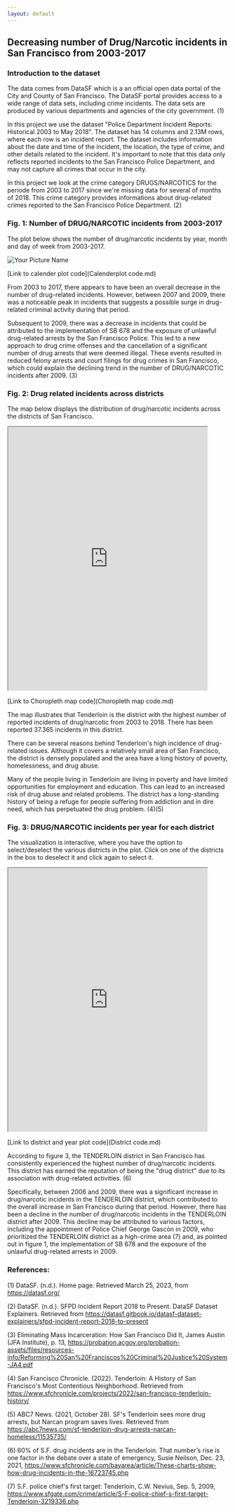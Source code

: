 ```yaml
---
layout: default
---
```


## **Decreasing number of Drug/Narcotic incidents in San Francisco from 2003-2017**

### Introduction to the dataset 
The data comes from DataSF which is a an official open data portal of the City and County of San Francisco. The DataSF portal provides access to a wide range of data sets, including crime incidents. The data sets are produced by various departments and agencies of the city government. (1)

In this project we use the dataset "Police Department Incident Reports: Historical 2003 to May 2018". The dataset has 14 columns and 2.13M rows, where each row is an incident report. The dataset includes information about the date and time of the incident, the location, the type of crime, and other details related to the incident. It's important to note that this data only reflects reported incidents to the San Francisco Police Department, and may not capture all crimes that occur in the city.

In this project we look at the crime category DRUGS/NARCOTICS for the periode from 2003 to 2017 since we're missing data for several of months of 2018. This crime category provides informations about drug-related crimes reported to the San Francisco Police Department. (2)



### Fig. 1: Number of DRUG/NARCOTIC incidents from 2003-2017

The plot below shows the number of drug/narcotic incidents by year, month and day of week from 2003-2017.

<img src="https://raw.githubusercontent.com/Sdataanalyse/Sdataanalyse.github.io/main/Files/Calandarplot.jpg" alt="Your Picture Name">


[Link to calender plot code](Calenderplot code.md)

From 2003 to 2017, there appears to have been an overall decrease in the number of drug-related incidents. However, between 2007 and 2009, there was a noticeable peak in incidents that suggests a possible surge in drug-related criminal activity during that period.

Subsequent to 2009, there was a decrease in incidents that could be attributed to the implementation of SB 678 and the exposure of unlawful drug-related arrests by the San Francisco Police. This led to a new approach to drug crime offenses and the cancellation of a significant number of drug arrests that were deemed illegal. These events resulted in reduced felony arrests and court filings for drug crimes in San Francisco, which could explain the declining trend in the number of DRUG/NARCOTIC incidents after 2009. (3)



### Fig. 2: Drug related incidents across districts 

The map below displays the distribution of drug/narcotic incidents across the districts of San Francisco.

<iframe src="https://raw.githack.com/Sdataanalyse/Sdataanalyse.github.io/main/Files/choropleth_map.html" width="90%" height="600px"></iframe>

[Link to Choropleth map code](Choropleth map code.md)

The map illustrates that Tenderloin is the district with the highest number of reported incidents of drug/narcotic from 2003 to 2018. There has been reported 37.365 incidents in this district.

There can be several reasons behind Tenderloin's high incidence of drug-related issues. Although it covers a relatively small area of San Francisco, the district is densely populated and the area have a long history of poverty, homelessness, and drug abuse.

Many of the people living in Tenderloin are living in poverty and have limited opportunities for employment and education. This can lead to an increased risk of drug abuse and related problems. The district has a long-standing history of being a refuge for people suffering from addiction and in dire need, which has perpetuated the drug problem. (4)(5)




### Fig. 3: DRUG/NARCOTIC incidents per year for each district

The visualization is interactive, where you have the option to select/deselect the various districts in the plot. Click on one of the districts in the box to deselect it and click again to select it.

<iframe src="https://raw.githack.com/Sdataanalyse/Sdataanalyse.github.io/main/Files/district.html" width="90%" height="600px"></iframe>

[Link to district and year plot code](District code.md)

According to figure 3, the TENDERLOIN district in San Francisco has consistently experienced the highest number of drug/narcotic incidents. This district has earned the reputation of being the "drug district" due to its association with drug-related activities. (6) 

Specifically, between 2006 and 2009, there was a significant increase in drug/narcotic incidents in the TENDERLOIN district, which contributed to the overall increase in San Francisco during that period. However, there has been a decline in the number of drug/narcotic incidents in the TENDERLOIN district after 2009. This decline may be attributed to various factors, including the appointment of Police Chief George Gascón in 2009, who prioritized the TENDERLOIN district as a high-crime area (7) and, as pointed out in figure 1, the implementation of SB 678 and the exposure of the unlawful drug-related arrests in 2009.


### References:

(1) DataSF. (n.d.). Home page. Retrieved March 25, 2023, from https://datasf.org/

(2) DataSF. (n.d.). SFPD Incident Report 2018 to Present. DataSF Dataset Explainers. Retrieved from https://datasf.gitbook.io/datasf-dataset-explainers/sfpd-incident-report-2018-to-present

(3) Eliminating Mass Incarceration: How San Francisco Did It, James Austin (JFA Institute), p. 13, https://probation.acgov.org/probation-assets/files/resources-info/Reforming%20San%20Franciscos%20Criminal%20Justice%20System-JA4.pdf

(4) San Francisco Chronicle. (2022). Tenderloin: A History of San Francisco's Most Contentious Neighborhood. Retrieved from https://www.sfchronicle.com/projects/2022/san-francisco-tenderloin-history/

(5) ABC7 News. (2021, October 28). SF's Tenderloin sees more drug arrests, but Narcan program saves lives. Retrieved from https://abc7news.com/sf-tenderloin-drug-arrests-narcan-homeless/11535735/
   
(6) 60% of S.F. drug incidents are in the Tenderloin. That number’s rise is one factor in the debate over a state of emergency, Susie Neilson, Dec. 23, 2021, https://www.sfchronicle.com/bayarea/article/These-charts-show-how-drug-incidents-in-the-16723745.php

(7) S.F. police chief's first target: Tenderloin, C.W. Nevius, Sep. 5, 2009, https://www.sfgate.com/crime/article/S-F-police-chief-s-first-target-Tenderloin-3219336.php
